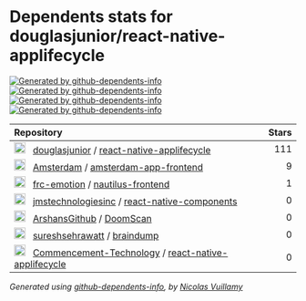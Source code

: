# Dependents stats for douglasjunior/react-native-applifecycle

[![Generated by github-dependents-info](https://img.shields.io/static/v1?label=Used%20by&message=7&color=informational&logo=slickpic)](https://github.com/douglasjunior/react-native-applifecycle/network/dependents)
[![Generated by github-dependents-info](https://img.shields.io/static/v1?label=Used%20by%20(public)&message=7&color=informational&logo=slickpic)](https://github.com/douglasjunior/react-native-applifecycle/network/dependents)
[![Generated by github-dependents-info](https://img.shields.io/static/v1?label=Used%20by%20(private)&message=-7&color=informational&logo=slickpic)](https://github.com/douglasjunior/react-native-applifecycle/network/dependents)
[![Generated by github-dependents-info](https://img.shields.io/static/v1?label=Used%20by%20(stars)&message=121&color=informational&logo=slickpic)](https://github.com/douglasjunior/react-native-applifecycle/network/dependents)

| Repository | Stars  |
| :--------  | -----: |
|<img class="avatar mr-2" src="https://avatars.githubusercontent.com/u/1512341?s=40&v=4" width="20" height="20" alt="">  &nbsp; [douglasjunior](https://github.com/douglasjunior) / [react-native-applifecycle](https://github.com/douglasjunior/react-native-applifecycle) | 111 |
|<img class="avatar mr-2" src="https://avatars.githubusercontent.com/u/14022058?s=40&v=4" width="20" height="20" alt="">  &nbsp; [Amsterdam](https://github.com/Amsterdam) / [amsterdam-app-frontend](https://github.com/Amsterdam/amsterdam-app-frontend) | 9 |
|<img class="avatar mr-2" src="https://avatars.githubusercontent.com/u/36017746?s=40&v=4" width="20" height="20" alt="">  &nbsp; [frc-emotion](https://github.com/frc-emotion) / [nautilus-frontend](https://github.com/frc-emotion/nautilus-frontend) | 1 |
|<img class="avatar mr-2" src="https://avatars.githubusercontent.com/u/66806746?s=40&v=4" width="20" height="20" alt="">  &nbsp; [jmstechnologiesinc](https://github.com/jmstechnologiesinc) / [react-native-components](https://github.com/jmstechnologiesinc/react-native-components) | 0 |
|<img class="avatar mr-2" src="https://avatars.githubusercontent.com/u/111618520?s=40&v=4" width="20" height="20" alt="">  &nbsp; [ArshansGithub](https://github.com/ArshansGithub) / [DoomScan](https://github.com/ArshansGithub/DoomScan) | 0 |
|<img class="avatar mr-2" src="https://avatars.githubusercontent.com/u/58142461?s=40&v=4" width="20" height="20" alt="">  &nbsp; [sureshsehrawatt](https://github.com/sureshsehrawatt) / [braindump](https://github.com/sureshsehrawatt/braindump) | 0 |
|<img class="avatar mr-2" src="https://avatars.githubusercontent.com/u/66028997?s=40&v=4" width="20" height="20" alt="">  &nbsp; [Commencement-Technology](https://github.com/Commencement-Technology) / [react-native-applifecycle](https://github.com/Commencement-Technology/react-native-applifecycle) | 0 |

_Generated using [github-dependents-info](https://github.com/nvuillam/github-dependents-info), by [Nicolas Vuillamy](https://github.com/nvuillam)_